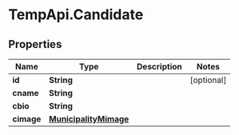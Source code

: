 # TempApi.Candidate

## Properties

Name | Type | Description | Notes
------------ | ------------- | ------------- | -------------
**id** | **String** |  | [optional] 
**cname** | **String** |  | 
**cbio** | **String** |  | 
**cimage** | [**MunicipalityMimage**](MunicipalityMimage.md) |  | 


